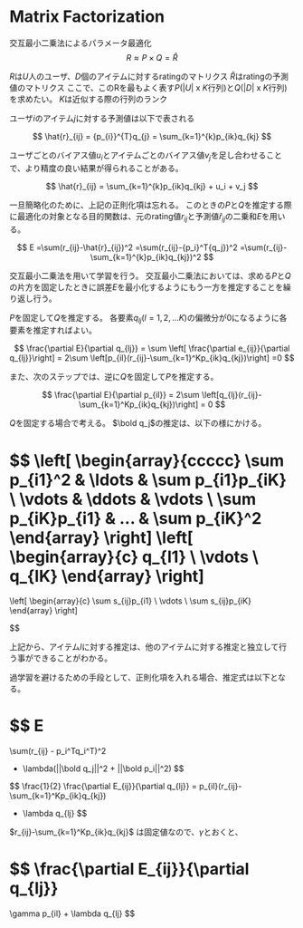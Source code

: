 # Matrix Factorization

交互最小二乗法によるパラメータ最適化
$$
R \approx P \times Q = \hat{R}
$$

$R$は$U$人のユーザ、$D$個のアイテムに対するratingのマトリクス
$\hat{R}$はratingの予測値のマトリクス
ここで、このRを最もよく表す$P$($|U|$ x $K$行列)と$Q$($|D|$ x $K$行列)を求めたい。
$K$は近似する際の行列のランク

ユーザ$i$のアイテム$j$に対する予測値は以下で表される

$$
\hat{r}_{ij} = {p_{i}}^{T}q_{j} = \sum_{k=1}^{k}p_{ik}q_{kj}
$$

ユーザごとのバイアス値$u_i$とアイテムごとのバイアス値$v_j$を足し合わせることで、より精度の良い結果が得られることがある。

$$
\hat{r}_{ij} = \sum_{k=1}^{k}p_{ik}q_{kj} + u_i + v_j
$$

一旦簡略化のために、上記の正則化項は忘れる。
このときの$P$と$Q$を推定する際に最適化の対象となる目的関数は、元のrating値$r_{ij}$と予測値$\hat{r}_{ij}$の二乗和$E$を用いる。

$$
E
=\sum(r_{ij}-\hat{r}_{ij})^2
=\sum(r_{ij}-{p_i}^T{q_j})^2
=\sum(r_{ij}-\sum_{k=1}^{k}p_{ik}q_{kj})^2
$$


交互最小二乗法を用いて学習を行う。
交互最小二乗法においては、求める$P$と$Q$の片方を固定したときに誤差$E$を最小化するようにもう一方を推定することを繰り返し行う。

$P$を固定して$Q$を推定する。
各要素$q_{lj}(l=1,2,...K)$の偏微分が0になるように各要素を推定すればよい。

$$
\frac{\partial E}{\partial q_{lj}} 
= \sum \left[ \frac{\partial e_{ij}}{\partial q_{lj}}\right]
= 2\sum \left[p_{il}(r_{ij}-\sum_{k=1}^Kp_{ik}q_{kj})\right]
=0
$$

また、次のステップでは、逆に$Q$を固定して$P$を推定する。

$$
\frac{\partial E}{\partial p_{il}} 
= 2\sum \left[q_{lj}(r_{ij}-\sum_{k=1}^Kp_{ik}q_{kj})\right]
= 0
$$

$Q$を固定する場合で考える。
$\bold q_j$の推定は、以下の様にかける。

$$
\left[
    \begin{array}{ccccc}
    \sum p_{i1}^2 & \ldots & \sum p_{i1}p_{iK} \\ 
    \vdots & \ddots & \vdots \\ 
    \sum p_{iK}p_{i1} & ... & \sum p_{iK}^2
    \end{array}
\right]
\left[
    \begin{array}{c}
    q_{l1} \\
    \vdots \\ 
    q_{lK}
    \end{array}
\right]
=
\left[
    \begin{array}{c}
    \sum s_{ij}p_{i1} \\
    \vdots \\
    \sum s_{ij}p_{iK}
    \end{array}
\right]

$$

上記から、アイテム$l$に対する推定は、他のアイテムに対する推定と独立して行う事ができることがわかる。



過学習を避けるための手段として、正則化項を入れる場合、推定式は以下となる。

$$
E 
= 
\sum(r_{ij} - p_i^Tq_i^T)^2
+ \lambda(||\bold q_j||^2 + ||\bold p_i||^2)
$$

$$
\frac{1}{2} \frac{\partial E_{ij}}{\partial q_{lj}}
= p_{il}(r_{ij}-\sum_{k=1}^Kp_{ik}q_{kj})
+ \lambda q_{lj} 
$$

$r_{ij}-\sum_{k=1}^Kp_{ik}q_{kj}$ は固定値なので、$\gamma$とおくと、

$$
\frac{\partial E_{ij}}{\partial q_{lj}} 
=
\gamma p_{il} + \lambda q_{lj}
$$





